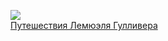 ![](/books/antique/Джонатан%20Свифт/Путешествия%20Лемюэля%20Гулливера.jpg)  
[Путешествия Лемюэля Гулливера](/books/antique/Джонатан%20Свифт/Путешествия%20Лемюэля%20Гулливера)
